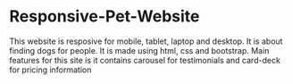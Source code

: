 # Responsive-Pet-Website
This website is resposive for mobile, tablet, laptop and desktop. It is about finding dogs for people. It is made using html, css and bootstrap.
Main features for this site is it contains carousel for testimonials and card-deck for pricing information

